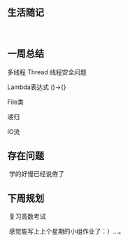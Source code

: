  ## 生活随记

​		

 ## 一周总结

多线程 Thread 线程安全问题

Lambda表达式 ()->{}

File类

递归

IO流



 ## 存在问题

​		学的好慢已经说倦了

 ## 下周规划

​		复习高数考试

​		感觉能写上上个星期的小组作业了：）…。